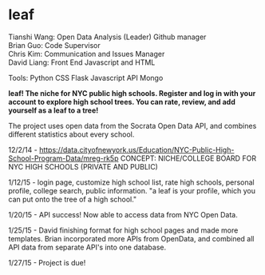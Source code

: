 # leaf

Tianshi Wang: Open Data Analysis (Leader) Github manager<br>
Brian Guo: Code Supervisor<br>
Chris Kim: Communication and Issues Manager<br>
David Liang: Front End Javascript and HTML<br>

Tools:
Python CSS Flask Javascript API Mongo

<b>leaf! The niche for NYC public high schools. Register and log in with your account to explore high school trees. You can rate, review, and add yourself as a leaf to a tree! </b>

The project uses open data from the Socrata Open Data API, and combines different statistics about every school.

12/2/14 - https://data.cityofnewyork.us/Education/NYC-Public-High-School-Program-Data/mreg-rk5p
CONCEPT: NICHE/COLLEGE BOARD FOR NYC HIGH SCHOOLS (PRIVATE AND PUBLIC)

1/12/15 - login page, customize high school list, rate high schools, personal profile, college search, public information.
"a leaf is your profile, which you can put onto the tree of a high school."

1/20/15 - API success! Now able to access data from NYC Open Data.

1/25/15 - David finishing format for high school pages and made more templates. Brian incorporated more APIs from OpenData, and combined all API data from separate API's into one database.


1/27/15 - Project is due!
